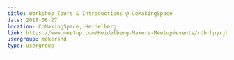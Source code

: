 ```yaml
---
title: Workshop Tours & Introductions @ CoMakingSpace
date: 2018-06-27
location: CoMakingSpace, Heidelberg
link: https://www.meetup.com/Heidelberg-Makers-Meetup/events/rdbrhpyxjbkc/
usergroup: makershd
type: usergroup
---
```

